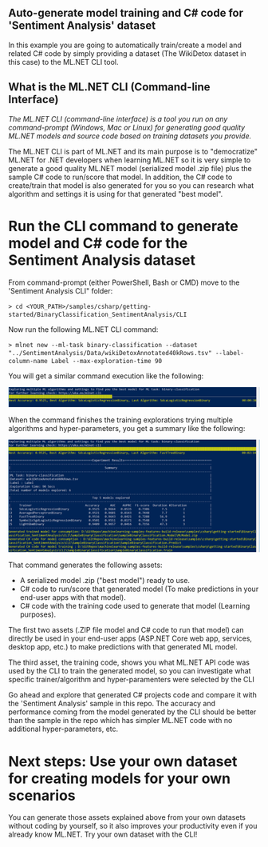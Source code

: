 ## Auto-generate model training and C# code for 'Sentiment Analysis' dataset

In this example you are going to automatically train/create a model and related C# code by simply providing a dataset (The WikiDetox dataset in this case) to the ML.NET CLI tool. 

## What is the ML.NET CLI (Command-line Interface)

*The ML.NET CLI (command-line interface) is a tool you run on any command-prompt (Windows, Mac or Linux) for generating good quality ML.NET models and source code based on training datasets you provide.*

The ML.NET CLI is part of ML.NET and its main purpose is to "democratize" ML.NET for .NET developers when learning ML.NET so it is very simple to generate a good quality ML.NET model (serialized model .zip file) plus the sample C# code to run/score that model. In addition, the C# code to create/train that model is also generated for you so you can research what algorithm and settings it is using for that generated "best model". 


# Run the CLI command to generate model and C# code for the Sentiment Analysis dataset

From command-prompt (either PowerShell, Bash or CMD) move to the 'Sentiment Analysis CLI" folder:

```console
> cd <YOUR_PATH>/samples/csharp/getting-started/BinaryClassification_SentimentAnalysis/CLI
```

Now run the following ML.NET CLI command:

```console
> mlnet new --ml-task binary-classification --dataset "../SentimentAnalysis/Data/wikiDetoxAnnotated40kRows.tsv" --label-column-name Label --max-exploration-time 90
```

You will get a similar command execution like the following:

![CLI running](images/cli-running.png)

When the command finishes the training explorations trying multiple algorithms and hyper-parameters, you get a summary like the following:

![CLI running](images/cli-summary.png)

That command generates the following assets:

- A serialized model .zip ("best model") ready to use. 
- C# code to run/score that generated model (To make predictions in your end-user apps with that model).
- C# code with the training code used to generate that model (Learning purposes).

The first two assets (.ZIP file model and C# code to run that model) can directly be used in your end-user apps (ASP.NET Core web app, services, desktop app, etc.) to make predictions with that generated ML model.

The third asset, the training code, shows you what ML.NET API code was used by the CLI to train the generated model, so you can investigate what specific trainer/algorithm and hyper-paramenters were selected by the CLI

Go ahead and explore that generated C# projects code and compare it with the 'Sentiment Analysis' sample in this repo. The accuracy and performance coming from the model generated by the CLI should be better than the sample in the repo which has simpler ML.NET code with no additional hyper-parameters, etc.


# Next steps: Use your own dataset for creating models for your own scenarios 

You can generate those assets explained above from your own datasets without coding by yourself, so it also improves your productivity even if you already know ML.NET. Try your own dataset with the CLI!
